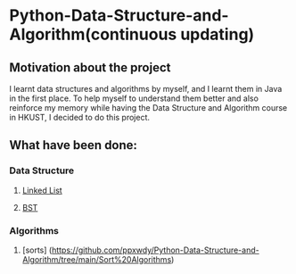 # Python-Data-Structure-and-Algorithm(continuous updating)

## Motivation about the project
I learnt data structures and algorithms by myself, and I learnt them in Java in the first place.
To help myself to understand them better and also reinforce my memory while having the Data Structure 
and Algorithm course in HKUST, I decided to do this project.

## What have been done:
### Data Structure
1. [Linked List](https://github.com/ppxwdy/Python-Data-Structure-and-Algorithm/tree/main/Linked%20List)

2. [BST](https://github.com/ppxwdy/Python-Data-Structure-and-Algorithm/tree/main/Tree)

### Algorithms
1. [sorts] (https://github.com/ppxwdy/Python-Data-Structure-and-Algorithm/tree/main/Sort%20Algorithms)
